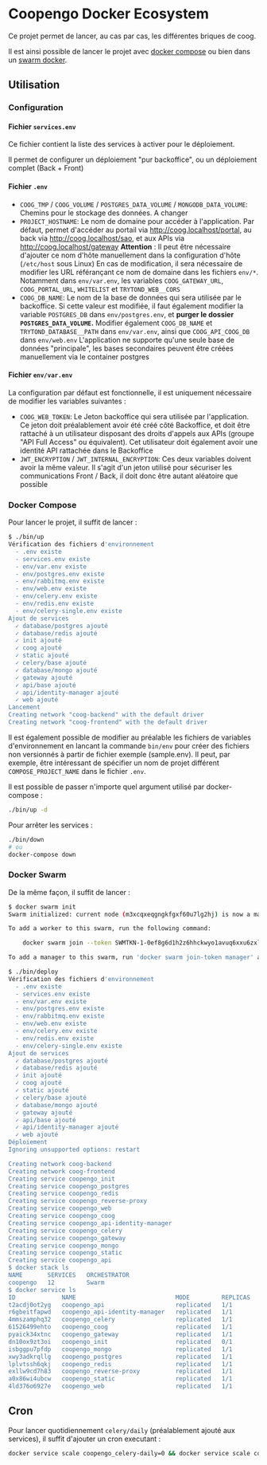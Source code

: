 Coopengo Docker Ecosystem
=========================

Ce projet permet de lancer, au cas par cas, les différentes briques de coog.

Il est ainsi possible de lancer le projet avec [docker
compose](https://docs.docker.com/compose/) ou bien dans un [swarm
docker](https://docs.docker.com/engine/swarm/).

Utilisation
-----------

### Configuration

#### Fichier `services.env`

Ce fichier contient la liste des services à activer pour le déploiement.

Il permet de configurer un déploiement "pur backoffice", ou un déploiement
complet (Back + Front)

#### Fichier `.env`

- `COOG_TMP` / `COOG_VOLUME` / `POSTGRES_DATA_VOLUME` / `MONGODB_DATA_VOLUME`:
Chemins pour le stockage des données. A changer
- `PROJECT_HOSTNAME`: Le nom de domaine pour accéder à l'application. Par défaut,
permet d'accéder au portail via http://coog.localhost/portal, au back via
http://coog.localhost/sao, et aux APIs via http://coog.localhost/gateway
**Attention** : Il peut être nécessaire d'ajouter ce nom d'hôte manuellement dans la
configuration d'hôte (`/etc/host` sous Linux)
En cas de modification, il sera nécessaire de modifier les URL référançant ce nom
de domaine dans les fichiers `env/*`. Notamment dans `env/var.env`, les variables
`COOG_GATEWAY_URL`, `COOG_PORTAL_URL`, `WHITELIST` et `TRYTOND_WEB__CORS`
- `COOG_DB_NAME`: Le nom de la base de données qui sera utilisée par le
backoffice. Si cette valeur est modifiée, il faut également modifier la variable
`POSTGRES_DB` dans `env/postgres.env`, et **purger le dossier `POSTGRES_DATA_VOLUME`.**
Modifier également `COOG_DB_NAME` et `TRYTOND_DATABASE__PATH` dans `env/var.env`,
ainsi que `COOG_API_COOG_DB` dans `env/web.env`
L'application ne supporte qu'une seule base de données "principale", les bases
secondaires peuvent être créées manuellement via le container postgres

#### Fichier `env/var.env`

La configuration par défaut est fonctionnelle, il est uniquement nécessaire de
modifier les variables suivantes :

- `COOG_WEB_TOKEN`: Le Jeton backoffice qui sera utilisée par l'application. Ce
jeton doit préalablement avoir été créé côté Backoffice, et doit être rattaché
à un utilisateur disposant des droits d'appels aux APIs (groupe "API Full Access"
ou équivalent). Cet utilisateur doit également avoir une identité API rattachée
dans le Backoffice
- `JWT_ENCRYPTION` / `JWT_INTERNAL_ENCRYPTION`: Ces deux variables doivent avoir
la même valeur. Il s'agit d'un jeton utilisé pour sécuriser les communications
Front / Back, il doit donc être autant aléatoire que possible

### Docker Compose

Pour lancer le projet, il suffit de lancer :
```bash
$ ./bin/up
Vérification des fichiers d'environnement
  - .env existe
  - services.env existe
  - env/var.env existe
  - env/postgres.env existe
  - env/rabbitmq.env existe
  - env/web.env existe
  - env/celery.env existe
  - env/redis.env existe
  - env/celery-single.env existe
Ajout de services
  ✓ database/postgres ajouté
  ✓ database/redis ajouté
  ✓ init ajouté
  ✓ coog ajouté
  ✓ static ajouté
  ✓ celery/base ajouté
  ✓ database/mongo ajouté
  ✓ gateway ajouté
  ✓ api/base ajouté
  ✓ api/identity-manager ajouté
  ✓ web ajouté
Lancement
Creating network "coog-backend" with the default driver
Creating network "coog-frontend" with the default driver
```
Il est également possible de modifier au préalable les fichiers de variables
d'environnement en lancant la commande ``bin/env`` pour créer des fichiers
non versionnés à partir de fichier exemple (sample.env). Il peut, par exemple,
être intéressant de spécifier un nom de projet différent
``COMPOSE_PROJECT_NAME`` dans le fichier ``.env``.

Il est possible de passer n'importe quel argument utilisé par docker-compose :
```bash
./bin/up -d
```

Pour arrêter les services :
```bash
./bin/down
# ou
docker-compose down
```

### Docker Swarm

De la même façon, il suffit de lancer :
```bash
$ docker swarm init
Swarm initialized: current node (m3xcqxeqgngkfgxf60u7lg2hj) is now a manager.

To add a worker to this swarm, run the following command:

    docker swarm join --token SWMTKN-1-0ef8g6d1h2z6hhckwyo1avuq6xxu6zxl9fq3blk7mtooi7lcxh-bftjlalwhi5gu8yhhf6cdtbi8 192.168.43.213:2377

To add a manager to this swarm, run 'docker swarm join-token manager' and follow the instructions.

$ ./bin/deploy
Vérification des fichiers d'environnement
  - .env existe
  - services.env existe
  - env/var.env existe
  - env/postgres.env existe
  - env/rabbitmq.env existe
  - env/web.env existe
  - env/celery.env existe
  - env/redis.env existe
  - env/celery-single.env existe
Ajout de services
  ✓ database/postgres ajouté
  ✓ database/redis ajouté
  ✓ init ajouté
  ✓ coog ajouté
  ✓ static ajouté
  ✓ celery/base ajouté
  ✓ database/mongo ajouté
  ✓ gateway ajouté
  ✓ api/base ajouté
  ✓ api/identity-manager ajouté
  ✓ web ajouté
Déploiement
Ignoring unsupported options: restart

Creating network coog-backend
Creating network coog-frontend
Creating service coopengo_init
Creating service coopengo_postgres
Creating service coopengo_redis
Creating service coopengo_reverse-proxy
Creating service coopengo_web
Creating service coopengo_coog
Creating service coopengo_api-identity-manager
Creating service coopengo_celery
Creating service coopengo_gateway
Creating service coopengo_mongo
Creating service coopengo_static
Creating service coopengo_api
$ docker stack ls
NAME       SERVICES   ORCHESTRATOR
coopengo   12         Swarm
$ docker service ls
ID             NAME                            MODE         REPLICAS   IMAGE                                             PORTS
t2acdj0ot2yg   coopengo_api                    replicated   1/1        coopengohub/api:coog-2.12.0.23                    
r6gbeitfapwd   coopengo_api-identity-manager   replicated   1/1        coopengohub/api-identity-manager:coog-2.12.0.23   
4mmszamphq32   coopengo_celery                 replicated   1/1        coopengohub/coog:coog-2.12.0                      
61526499ehto   coopengo_coog                   replicated   1/1        coopengohub/coog:coog-2.12.0                      
pyaick34xtnc   coopengo_gateway                replicated   1/1        coopengohub/gateway:coog-2.12.0.23                
dn10ox9zt3oi   coopengo_init                   replicated   0/1        coopengohub/coog:coog-2.12.0                      
isbggpu7pfdp   coopengo_mongo                  replicated   1/1        mongo:latest                                      
xwy3adkrqllg   coopengo_postgres               replicated   1/1        postgres:12-alpine                                
lplvtssh6qkj   coopengo_redis                  replicated   1/1        redis:5.0.7-alpine                                
exllw9cd7h83   coopengo_reverse-proxy          replicated   1/1        traefik:2.3.4                                     *:80->80/tcp, *:443->443/tcp, *:8080->8080/tcp
a0x86wi4ubcw   coopengo_static                 replicated   1/1        coopengohub/static:coog-2.12.0                    
4ld376o6927e   coopengo_web                    replicated   1/1        coopengohub/web:coog-2.12.0  
````

Cron
----

Pour lancer quotidiennement ``celery/daily`` (préalablement ajouté aux services), il suffit d'ajouter un cron executant :
```bash
docker service scale coopengo_celery-daily=0 && docker service scale coopengo_celery-daily=1
```


<!-- Environnements
--------------

Il est possible de lancer plusieurs instances des services de coog.

Dans le fichier ```.env```, il suffit de personnaliser :

* ```COMPOSE_PROJECT_NAME```
* ```NETWORK_BACKEND_NAME```
* ```NETWORK_BACKEND_SUBNET```
* ```NETWORK_FRONTEND_NAME```
* ```NETWORK_BACKEND_SUBNET```
* ```TRAEFIK_HTTP_PORT```
* ```TRAEFIK_HTTPS_PORT```
* ```TRAEFIK_MANAGMENT_PORT``` -->
